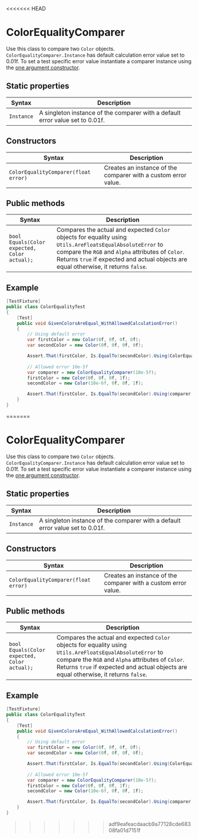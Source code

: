 <<<<<<< HEAD
# ColorEqualityComparer

Use this class to compare two `Color` objects. `ColorEqualityComparer.Instance` has default calculation error value set to 0.01f. To set a test specific error value instantiate a comparer instance using the [one argument constructor](#constructors).

## Static properties

| Syntax     | Description                                                  |
| ---------- | ------------------------------------------------------------ |
| `Instance` | A singleton instance of the comparer with a default error value set to 0.01f. |

## Constructors

| Syntax                               | Description                                                  |
| ------------------------------------ | ------------------------------------------------------------ |
| `ColorEqualityComparer(float error)` | Creates an instance of the comparer with a custom error value. |

## Public methods

| Syntax                                       | Description                                                  |
| -------------------------------------------- | ------------------------------------------------------------ |
| `bool Equals(Color expected, Color actual);` | Compares the actual and expected `Color` objects for equality using  `Utils.AreFloatsEqualAbsoluteError` to compare the `RGB` and `Alpha` attributes of `Color`. Returns `true` if expected and actual objects are equal otherwise, it returns `false`. |

## Example

```c#
[TestFixture]
public class ColorEqualityTest
{
    [Test]
    public void GivenColorsAreEqual_WithAllowedCalculationError()
    {
        // Using default error
        var firstColor = new Color(0f, 0f, 0f, 0f);
        var secondColor = new Color(0f, 0f, 0f, 0f);

        Assert.That(firstColor, Is.EqualTo(secondColor).Using(ColorEqualityComparer.Instance));
		
        // Allowed error 10e-5f
        var comparer = new ColorEqualityComparer(10e-5f);
        firstColor = new Color(0f, 0f, 0f, 1f);
        secondColor = new Color(10e-6f, 0f, 0f, 1f);

        Assert.That(firstColor, Is.EqualTo(secondColor).Using(comparer));
    }
}
```

=======
# ColorEqualityComparer

Use this class to compare two `Color` objects. `ColorEqualityComparer.Instance` has default calculation error value set to 0.01f. To set a test specific error value instantiate a comparer instance using the [one argument constructor](#constructors).

## Static properties

| Syntax     | Description                                                  |
| ---------- | ------------------------------------------------------------ |
| `Instance` | A singleton instance of the comparer with a default error value set to 0.01f. |

## Constructors

| Syntax                               | Description                                                  |
| ------------------------------------ | ------------------------------------------------------------ |
| `ColorEqualityComparer(float error)` | Creates an instance of the comparer with a custom error value. |

## Public methods

| Syntax                                       | Description                                                  |
| -------------------------------------------- | ------------------------------------------------------------ |
| `bool Equals(Color expected, Color actual);` | Compares the actual and expected `Color` objects for equality using  `Utils.AreFloatsEqualAbsoluteError` to compare the `RGB` and `Alpha` attributes of `Color`. Returns `true` if expected and actual objects are equal otherwise, it returns `false`. |

## Example

```c#
[TestFixture]
public class ColorEqualityTest
{
    [Test]
    public void GivenColorsAreEqual_WithAllowedCalculationError()
    {
        // Using default error
        var firstColor = new Color(0f, 0f, 0f, 0f);
        var secondColor = new Color(0f, 0f, 0f, 0f);

        Assert.That(firstColor, Is.EqualTo(secondColor).Using(ColorEqualityComparer.Instance));
		
        // Allowed error 10e-5f
        var comparer = new ColorEqualityComparer(10e-5f);
        firstColor = new Color(0f, 0f, 0f, 1f);
        secondColor = new Color(10e-6f, 0f, 0f, 1f);

        Assert.That(firstColor, Is.EqualTo(secondColor).Using(comparer));
    }
}
```

>>>>>>> adf9eafeacdaacb9a77128cde68308fa01d7151f
